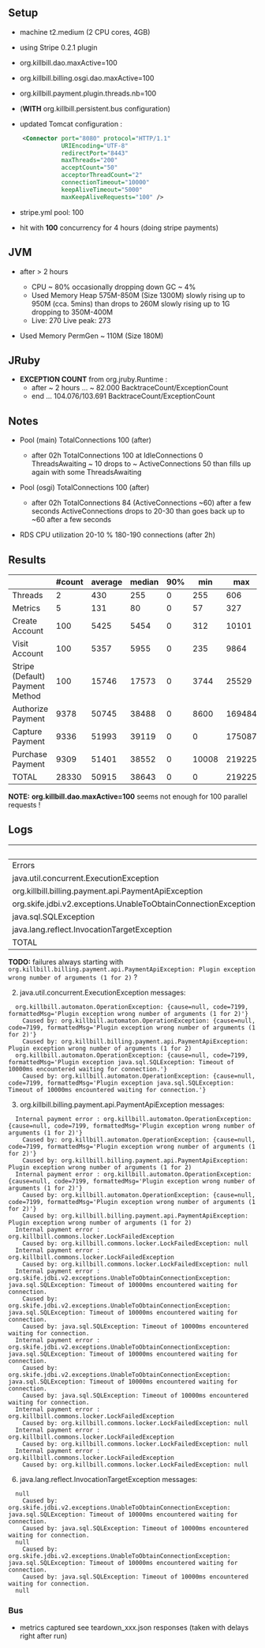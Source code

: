 ## Setup

- machine t2.medium (2 CPU cores, 4GB)

- using Stripe 0.2.1 plugin

- org.killbill.dao.maxActive=100
- org.killbill.billing.osgi.dao.maxActive=100
- org.killbill.payment.plugin.threads.nb=100
- (**WITH** org.killbill.persistent.bus configuration)

- updated Tomcat configuration :
```xml
    <Connector port="8080" protocol="HTTP/1.1"
               URIEncoding="UTF-8"
               redirectPort="8443"
               maxThreads="200"
               acceptCount="50"
               acceptorThreadCount="2"
               connectionTimeout="10000"
               keepAliveTimeout="5000"
               maxKeepAliveRequests="100" />
```

- stripe.yml pool: 100

- hit with **100** concurrency for 4 hours (doing stripe payments)

## JVM

- after > 2 hours
  * CPU ~ 80% occasionally dropping down GC ~ 4%
  * Used Memory Heap 575M-850M (Size 1300M) 
    slowly rising up to 950M (cca. 5mins) than drops to 260M
    slowly rising up to   1G dropping to 350M-400M
  * Live: 270 Live peak: 273

- Used Memory PermGen ~ 110M (Size 180M)

## JRuby

- **EXCEPTION COUNT** from org.jruby.Runtime :
  * after ~ 2 hours  ... ~ 82.000 BacktraceCount/ExceptionCount
  * end  ... 104.076/103.691 BacktraceCount/ExceptionCount

## Notes

- Pool (main) TotalConnections 100 (after)
  * after 02h TotalConnections 100 
    at IdleConnections 0 ThreadsAwaiting ~ 10
    drops to ~ ActiveConnections 50
    than fills up again with some ThreadsAwaiting

- Pool (osgi) TotalConnections 100 (after)
  * after 02h TotalConnections 84 (ActiveConnections ~60)
    after a few seconds ActiveConnections drops to 20-30
    than goes back up to ~60 after a few seconds

- RDS CPU utilization 20-10 %  180-190 connections (after 2h)

## Results

|                                 | #count | average | median | 90% |   min |    max |   errors | bandwidth |
| ------------------------------- | ------ | ------- | ------ | --- | ----- | ------ | -------- | --------- |
|                         Threads |      2 |     430 |    255 |   0 |   255 |    606 | 0.00000% |    0.02/s |
|                         Metrics |      5 |     131 |     80 |   0 |    57 |    327 | 0.00000% |    0.02/s |
|                  Create Account |    100 |    5425 |   5454 |   0 |   312 |  10101 | 0.00000% |     1.3/s |
|                   Visit Account |    100 |    5357 |   5955 |   0 |   235 |   9864 | 0.00000% |    1.81/s |
| Stripe (Default) Payment Method |    100 |   15746 |  17573 |   0 |  3744 |  25529 | 0.00000% |    1.05/s |
|               Authorize Payment |   9378 |   50745 |  38488 |   0 |  8600 | 169484 | 0.08221% |    0.78/s |
|                 Capture Payment |   9336 |   51993 |  39119 |   0 |     0 | 175087 | 0.08837% |    0.73/s |
|                Purchase Payment |   9309 |   51401 |  38552 |   0 | 10008 | 219225 | 0.08347% |    0.76/s |
|                           TOTAL |  28330 |   50915 |  38643 |   0 |     0 | 219225 | 0.08376% |    2.33/s |

**NOTE:** **org.killbill.dao.maxActive=100** seems not enough for 100 parallel requests !

## Logs

|                                                                 | Count |
| --------------------------------------------------------------- | ----- |
|                                                          Errors |     6 |
|                         java.util.concurrent.ExecutionException |    37 |
|            org.killbill.billing.payment.api.PaymentApiException |   413 |
|  org.skife.jdbi.v2.exceptions.UnableToObtainConnectionException |  1240 |
|                                           java.sql.SQLException |   433 |
|                     java.lang.reflect.InvocationTargetException |    48 |
|                                                           TOTAL |  2177 |

**TODO:** failures always starting with `org.killbill.billing.payment.api.PaymentApiException: Plugin exception wrong number of arguments (1 for 2)` ?

2. java.util.concurrent.ExecutionException messages:
```
  org.killbill.automaton.OperationException: {cause=null, code=7199, formattedMsg='Plugin exception wrong number of arguments (1 for 2)'}
    Caused by: org.killbill.automaton.OperationException: {cause=null, code=7199, formattedMsg='Plugin exception wrong number of arguments (1 for 2)'}
    Caused by: org.killbill.billing.payment.api.PaymentApiException: Plugin exception wrong number of arguments (1 for 2)
  org.killbill.automaton.OperationException: {cause=null, code=7199, formattedMsg='Plugin exception java.sql.SQLException: Timeout of 10000ms encountered waiting for connection.'}
    Caused by: org.killbill.automaton.OperationException: {cause=null, code=7199, formattedMsg='Plugin exception java.sql.SQLException: Timeout of 10000ms encountered waiting for connection.'}
```

3. org.killbill.billing.payment.api.PaymentApiException messages:
```
  Internal payment error : org.killbill.automaton.OperationException: {cause=null, code=7199, formattedMsg='Plugin exception wrong number of arguments (1 for 2)'}
    Caused by: org.killbill.automaton.OperationException: {cause=null, code=7199, formattedMsg='Plugin exception wrong number of arguments (1 for 2)'}
    Caused by: org.killbill.billing.payment.api.PaymentApiException: Plugin exception wrong number of arguments (1 for 2)
  Internal payment error : org.killbill.automaton.OperationException: {cause=null, code=7199, formattedMsg='Plugin exception wrong number of arguments (1 for 2)'}
    Caused by: org.killbill.automaton.OperationException: {cause=null, code=7199, formattedMsg='Plugin exception wrong number of arguments (1 for 2)'}
    Caused by: org.killbill.billing.payment.api.PaymentApiException: Plugin exception wrong number of arguments (1 for 2)
  Internal payment error : org.killbill.commons.locker.LockFailedException
    Caused by: org.killbill.commons.locker.LockFailedException: null
  Internal payment error : org.killbill.commons.locker.LockFailedException
    Caused by: org.killbill.commons.locker.LockFailedException: null
  Internal payment error : org.skife.jdbi.v2.exceptions.UnableToObtainConnectionException: java.sql.SQLException: Timeout of 10000ms encountered waiting for connection.
    Caused by: org.skife.jdbi.v2.exceptions.UnableToObtainConnectionException: java.sql.SQLException: Timeout of 10000ms encountered waiting for connection.
    Caused by: java.sql.SQLException: Timeout of 10000ms encountered waiting for connection.
  Internal payment error : org.skife.jdbi.v2.exceptions.UnableToObtainConnectionException: java.sql.SQLException: Timeout of 10000ms encountered waiting for connection.
    Caused by: org.skife.jdbi.v2.exceptions.UnableToObtainConnectionException: java.sql.SQLException: Timeout of 10000ms encountered waiting for connection.
    Caused by: java.sql.SQLException: Timeout of 10000ms encountered waiting for connection.
  Internal payment error : org.killbill.commons.locker.LockFailedException
    Caused by: org.killbill.commons.locker.LockFailedException: null
  Internal payment error : org.killbill.commons.locker.LockFailedException
    Caused by: org.killbill.commons.locker.LockFailedException: null
  Internal payment error : org.killbill.commons.locker.LockFailedException
    Caused by: org.killbill.commons.locker.LockFailedException: null
```

6. java.lang.reflect.InvocationTargetException messages:
```
  null
    Caused by: org.skife.jdbi.v2.exceptions.UnableToObtainConnectionException: java.sql.SQLException: Timeout of 10000ms encountered waiting for connection.
    Caused by: java.sql.SQLException: Timeout of 10000ms encountered waiting for connection.
  null
    Caused by: org.skife.jdbi.v2.exceptions.UnableToObtainConnectionException: java.sql.SQLException: Timeout of 10000ms encountered waiting for connection.
    Caused by: java.sql.SQLException: Timeout of 10000ms encountered waiting for connection.
  null
```

### Bus

- metrics captured see teardown_xxx.json responses (taken with delays right after run)

